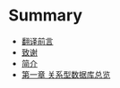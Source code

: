# Summary

* [翻译前言](README.md)
* [致谢](docs/001.Acknowledgments.md)
* [简介](docs/002.Introduction.md)
* [第一章 关系型数据库总览](docs/003.Chapter_01.md)